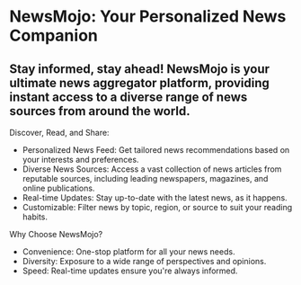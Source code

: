 # **NewsMojo: Your Personalized News Companion**

## **Stay informed, stay ahead! NewsMojo is your ultimate news aggregator platform, providing instant access to a diverse range of news sources from around the world.**

Discover, Read, and Share:

- Personalized News Feed: Get tailored news recommendations based on your interests and preferences.
- Diverse News Sources: Access a vast collection of news articles from reputable sources, including leading newspapers, magazines, and online publications.
- Real-time Updates: Stay up-to-date with the latest news, as it happens.
- Customizable: Filter news by topic, region, or source to suit your reading habits.

Why Choose NewsMojo?

- Convenience: One-stop platform for all your news needs.
- Diversity: Exposure to a wide range of perspectives and opinions.
- Speed: Real-time updates ensure you're always informed.
